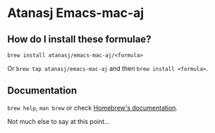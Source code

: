 # Atanasj Emacs-mac-aj

## How do I install these formulae?

`brew install atanasj/emacs-mac-aj/<formula>`

Or `brew tap atanasj/emacs-mac-aj` and then `brew install <formula>`.

## Documentation

`brew help`, `man brew` or check [Homebrew's documentation](https://docs.brew.sh).

Not much else to say at this point...
